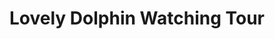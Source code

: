---
title: "Lovely Dolphin Watching Tour"
url: /baclayon/lovely-dolphin-watching-tour/
shop: Reisebüro
---
